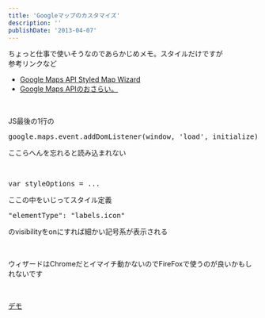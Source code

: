 ```yaml
---
title: 'Googleマップのカスタマイズ'
description: ''
publishDate: '2013-04-07'
---
```


<p>ちょっと仕事で使いそうなのであらかじめメモ。スタイルだけですが<br>
参考リンクなど</p>
<ul>
<li><a href="http://gmaps-samples-v3.googlecode.com/svn/trunk/styledmaps/wizard/index.html">Google Maps API Styled Map Wizard</a></li>
<li><a href="http://lopan.jp/google-maps-api/">Google Maps APIのおさらい。</a></li>
</ul>
<p>&nbsp;</p>
<p>JS最後の1行の</p>
<pre class="brush: jscript; title: ; notranslate" title="">google.maps.event.addDomListener(window, 'load', initialize);</pre>
<p>ここらへんを忘れると読み込まれない</p>
<p>&nbsp;</p>
<pre class="brush: jscript; title: ; notranslate" title="">var styleOptions = ...</pre>
<p>ここの中をいじってスタイル定義</p>
<pre class="brush: jscript; title: ; notranslate" title="">"elementType": "labels.icon"</pre>
<p>のvisibilityをonにすれば細かい記号系が表示される</p>
<p>&nbsp;</p>
<p>ウィザードはChromeだとイマイチ動かないのでFireFoxで使うのが良いかもしれないです</p>
<p>&nbsp;</p>
<p><a href="https://archive.yuheijotaki.com/demo/maps/">デモ</a></p>
